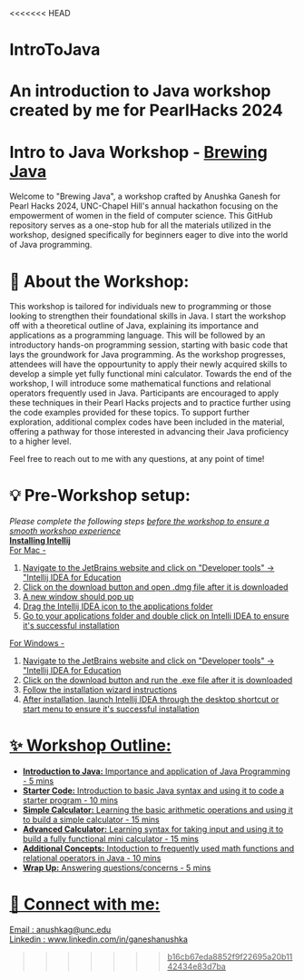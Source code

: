 <<<<<<< HEAD
# IntroToJava
An introduction to Java workshop created by me for PearlHacks 2024
=======
# Intro to Java Workshop - [Brewing Java](https://docs.google.com/presentation/d/1R472pOGGygU1i91IaFonYTf0hpeNNSbU8H15fsRtMu8/edit#slide=id.gf895c1fca3_0_10)

Welcome to "Brewing Java", a workshop crafted by Anushka Ganesh for Pearl Hacks 2024, UNC-Chapel Hill's annual hackathon focusing on the empowerment of women in the field of computer science. This GitHub repository serves as a one-stop hub for all the materials utilized in the workshop, designed specifically for beginners eager to dive into the world of Java programming.

# 🌟 **About the Workshop:**<br>
This workshop is tailored for individuals new to programming or those looking to strengthen their foundational skills in Java. I start the workshop off with a theoretical outline of Java, explaining its importance and applications as a programming language. This will be followed by an introductory hands-on programming session, starting with basic code that lays the groundwork for Java programming. As the workshop progresses, attendees will have the oppourtunity to apply their newly acquired skills to develop a simple yet fully functional mini calculator. Towards the end of the workshop, I will introduce some mathematical functions and relational operators frequently used in Java. Participants are encouraged to apply these techniques in their Pearl Hacks projects and to practice further using the code examples provided for these topics. To support further exploration, additional complex codes have been included in the material, offering a pathway for those interested in advancing their Java proficiency to a higher level.

Feel free to reach out to me with any questions, at any point of time!

# 💡 **Pre-Workshop setup:** <br>
*Please complete the following steps <u>before<u> the workshop to ensure a smooth workshop experience*<br>
**Installing Intellij**<br>
   For Mac -
   1. Navigate to the [JetBrains](https://www.jetbrains.com) website and click on "Developer tools" -> "Intellij IDEA for Education
   2. Click on the download button and open .dmg file after it is downloaded
   3. A new window should pop up
   4. Drag the Intellij IDEA icon to the applications folder
   5. Go to your applications folder and double click on Intelli IDEA to ensure it's successful installation
  
   For Windows -
   1. Navigate to the [JetBrains](https://www.jetbrains.com) website and click on "Developer tools" -> "Intellij IDEA for Education
   2.  Click on the download button and run the .exe file after it is downloaded
   3.  Follow the installation wizard instructions
   4.  After installation, launch Intellij IDEA through the desktop shortcut or start menu to ensure it's successful installation

# ✨ **Workshop Outline:**
- **Introduction to Java:** Importance and application of Java Programming - 5 mins
- **Starter Code:** Introduction to basic Java syntax and using it to code a starter program - 10 mins
- **Simple Calculator:** Learning the basic arithmetic operations and using it to build a simple calculator - 15 mins
- **Advanced Calculator:** Learning syntax for taking input and using it to build a fully functional mini calculator - 15 mins
- **Additional Concepts:** Intoduction to frequently used math functions and relational operators in Java - 10 mins
- **Wrap Up:** Answering questions/concerns - 5 mins

# 📢 **Connect with me:**<br>
Email : anushkag@unc.edu<br>
Linkedin : www.linkedin.com/in/ganeshanushka
>>>>>>> b16cb67eda8852f9f22695a20b1142434e83d7ba
